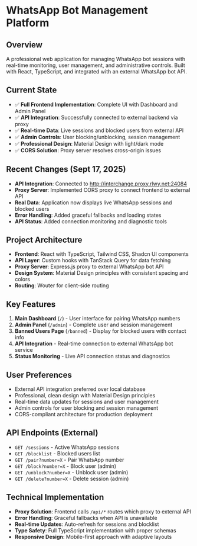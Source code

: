 # WhatsApp Bot Management Platform

## Overview
A professional web application for managing WhatsApp bot sessions with real-time monitoring, user management, and administrative controls. Built with React, TypeScript, and integrated with an external WhatsApp bot API.

## Current State
- ✅ **Full Frontend Implementation**: Complete UI with Dashboard and Admin Panel
- ✅ **API Integration**: Successfully connected to external backend via proxy
- ✅ **Real-time Data**: Live sessions and blocked users from external API
- ✅ **Admin Controls**: User blocking/unblocking, session management
- ✅ **Professional Design**: Material Design with light/dark mode
- ✅ **CORS Solution**: Proxy server resolves cross-origin issues

## Recent Changes (Sept 17, 2025)
- **API Integration**: Connected to http://interchange.proxy.rlwy.net:24084
- **Proxy Server**: Implemented CORS proxy to connect frontend to external API  
- **Real Data**: Application now displays live WhatsApp sessions and blocked users
- **Error Handling**: Added graceful fallbacks and loading states
- **API Status**: Added connection monitoring and diagnostic tools

## Project Architecture
- **Frontend**: React with TypeScript, Tailwind CSS, Shadcn UI components
- **API Layer**: Custom hooks with TanStack Query for data fetching
- **Proxy Server**: Express.js proxy to external WhatsApp bot API
- **Design System**: Material Design principles with consistent spacing and colors
- **Routing**: Wouter for client-side routing

## Key Features
1. **Main Dashboard** (`/`) - User interface for pairing WhatsApp numbers
2. **Admin Panel** (`/admin`) - Complete user and session management
3. **Banned Users Page** (`/banned`) - Display for blocked users with contact info
4. **API Integration** - Real-time connection to external WhatsApp bot service
5. **Status Monitoring** - Live API connection status and diagnostics

## User Preferences
- External API integration preferred over local database
- Professional, clean design with Material Design principles
- Real-time data updates for sessions and user management
- Admin controls for user blocking and session management
- CORS-compliant architecture for production deployment

## API Endpoints (External)
- `GET /sessions` - Active WhatsApp sessions
- `GET /blocklist` - Blocked users list
- `GET /pair?number=X` - Pair WhatsApp number
- `GET /block?number=X` - Block user (admin)
- `GET /unblock?number=X` - Unblock user (admin)  
- `GET /delete?number=X` - Delete session (admin)

## Technical Implementation
- **Proxy Solution**: Frontend calls `/api/*` routes which proxy to external API
- **Error Handling**: Graceful fallbacks when API is unavailable
- **Real-time Updates**: Auto-refresh for sessions and blocklist
- **Type Safety**: Full TypeScript implementation with proper schemas
- **Responsive Design**: Mobile-first approach with adaptive layouts